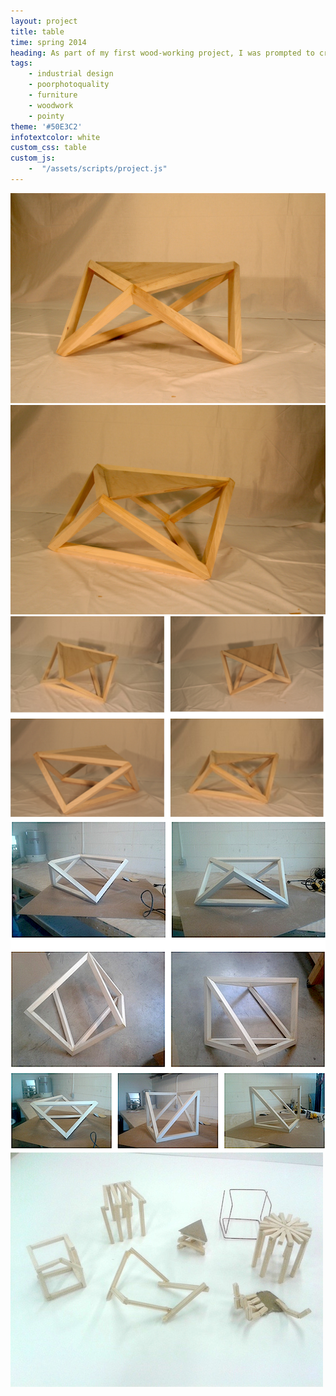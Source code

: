 ```yaml
---
layout: project
title: table
time: spring 2014
heading: As part of my first wood-working project, I was prompted to create a coffee table. Given the limited utility of a coffee table, I aimed to create a piece that conveys different forms depending on the viewing angle.
tags:
    - industrial design
    - poorphotoquality    
    - furniture
    - woodwork
    - pointy
theme: '#50E3C2'
infotextcolor: white
custom_css: table
custom_js:     
    -  "/assets/scripts/project.js"
---
```


<section class="block noshadow">
    <div class="block-image-container">
        <img src="/assets/img-table/table-slice-1.jpg" class="block-image">    
    </div>  
    <div class="block-image-container">
        <img src="/assets/img-table/table-slice-2.jpg" class="block-image">    
    </div>     
    <div class="block-image-container">
        <img src="/assets/img-table/table-slice-3.png" class="block-image">    
    </div>           
    <div style="clear:both"></div>
</section>

<section class="block noshadow">
    <div class="block-image-container">
        <img src="/assets/img-table/table-slice-4.png" class="block-image">    
    </div>  
    <div class="block-image-container">
        <img src="/assets/img-table/table-models.jpg" class="block-image">    
    </div>      
    <div style="clear:both"></div>
</section>
